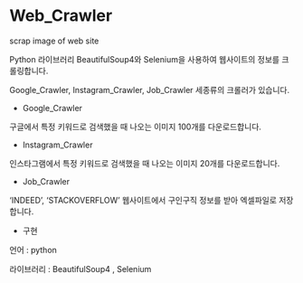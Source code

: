 # Web_Crawler
scrap image of web site

Python 라이브러리 BeautifulSoup4와 Selenium을 사용하여 웹사이트의 정보를 크롤링합니다.

Google_Crawler, Instagram_Crawler, Job_Crawler 세종류의 크롤러가 있습니다.






- Google_Crawler

구글에서 특정 키워드로 검색했을 때 나오는 이미지 100개를 다운로드합니다.



- Instagram_Crawler

인스타그램에서 특정 키워드로 검색했을 때 나오는 이미지 20개를 다운로드합니다.


- Job_Crawler

‘INDEED’, ‘STACKOVERFLOW’ 웹사이트에서 구인구직 정보를 받아 엑셀파일로 저장합니다.


- 구현

언어 : python

라이브러리 : BeautifulSoup4 , Selenium
